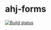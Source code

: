 # ahj-forms
[![Build status](https://ci.appveyor.com/api/projects/status/bsx05mk456q9blw1?svg=true)](https://ci.appveyor.com/project/ISeliukov/ahj-forms)

